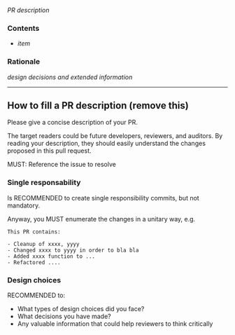 _PR description_

### Contents

- _item_

### Rationale

_design decisions and extended information_


<hr>

## How to fill a PR description (remove this)

Please give a concise description of your PR.

The target readers could be future developers, reviewers, and auditors. By reading your description, they should easily understand the changes proposed in this pull request.

MUST: Reference the issue to resolve

### Single responsability

Is RECOMMENDED to create single responsibility commits, but not mandatory.

Anyway, you MUST enumerate the changes in a unitary way, e.g.

```
This PR contains:

- Cleanup of xxxx, yyyy
- Changed xxxx to yyyy in order to bla bla
- Added xxxx function to ...
- Refactored ....
```

### Design choices

RECOMMENDED to:
- What types of design choices did you face?
- What decisions you have made?
- Any valuable information that could help reviewers to think critically
